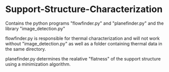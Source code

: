 # Support-Structure-Characterization
Contains the python programs "flowfinder.py" and "planefinder.py" and the library "image_detection.py"

flowfinder.py is responsible for thermal characterization and will not work without "image_detection.py" as well as a folder containing thermal data in the same directory.

planefinder.py determines the realative "flatness" of the support structure using a minimization algorithm. 
